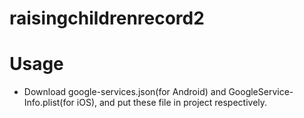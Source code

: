 # raisingchildrenrecord2

# Usage

- Download google-services.json(for Android) and GoogleService-Info.plist(for iOS), and put these file in project respectively.


